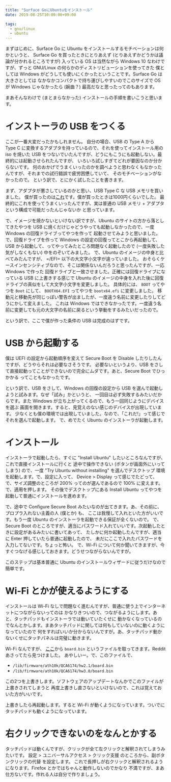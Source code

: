 ```yaml
---
title: "Surface GoにUbuntuをインストール"
date: 2019-08-25T10:00:00+09:00

tags:
  - gnu/linux
  - ubuntu
---
```


まずはじめに、Surface Go に Ubuntu をインストールするモチベーションは何かというと、
Surface Go を買ったときにとりあえず (とりあえずかどうかは議論が分かれるところですが) 入っている OS
は当然ながら Windows 10 なわけですが、ずっと GNU/Linux の何らかのディストリビューションを使ってきた
僕としては Windows がどうしても使いにくかったということです。Surface Go は大きさとしては
なかなかコンパクトで持ち運びしやすいのでこのサイズで OS が Windows じゃなかったら (婉曲？)
最高だなと思ったってのもあります。

まあそんなわけで (まとまらなかった) インストールの手順を書いこうと思います。

# インストーラの USB をつくる
ここが一番大変だったかもしれません。
自分の場合、USB の Type A から Type C に変換するアダプタを持っているので、それを使ってインストール用の
iso を焼いた USB をつないでいたんですが、どうにもこうにも起動しない。最終的には起動させられたんですが、
いろいろ試しすぎてどれが要因なのか分からないです。
何のおかげでうまくいったのかを調べようと思わなくもなかったんですが、それまでの試行錯誤で疲労困憊していて、
そのモチベーションがなかったので。
という訳で、とにかく試したことを書きます。

まず、アダプタが悪さしているのかと思い、USB Type C な USB メモリを買いました。
僕が買ったのは[これ](https://www.amazon.co.jp/gp/product/B07H16YX5J)です。僕が買ったときは1000円くらいでした。
最終的にこれを使ってうまくいったんですが、実は普通の USB メモリ + アダプタ という構成で可能だったんじゃないか
と思っています。

で、イメージを焼かないといけない訳ですが、Ubuntu のサイトの方から落としてきたやつを
USB に焼くだけじゃどうやっても起動しなかったので、一度 Windows の回復ドライブってやつを作って
起動させてみようと思いました。で、回復ドライブを作って Windows の設定の回復ってとこから再起動して、USB
から起動して、ってやってみたところ問題なく起動したので (一度失敗した気がしなくもない) 中をのぞいてみました。
で、Ubuntu のイメージの中身と比べてみたんですが、 =/EFI= 以下の大文字小文字が違っていました。
おそらくケースインセンシティブなので、そこは関係ないんだろうと思ったんですが、一応 Windows で作った
回復ドライブと一致させました。正確には回復ドライブになっている USB に上書きする感じで Ubuntu
のイメージの中身を入れた後に回復ドライブの真似をして大文字小文字を変更しました。
具体的には、 `BOOT` ってやつを `Boot` にして、 `BOOTX64.EFI` ってやつを `bootx64.efi` に変更しました。
移動元と移動先が同じっぽい警告が出ましたが、一度違う名前に変更したりしてどうにかして変えました。
これは Windows ではできなかったです。一度違う名前に変更しても元の大文字の名前に戻るという挙動をするみたいだったので。

という訳で、ここで僕が作った条件の USB は完成のはずです。

# USB から起動する
僕は UEFI の設定から起動順序を変えて Secure Boot を Disable したりしたんですが、どうやらそれは必要なさそうです。
必要ないというより、USB をさして直接起動ってことができないので完全にムダです。あと、Secure Boot でひっかかる
ってこともなかったです。

という訳で、USB をさして、Windows の回復の設定から USB を選んで起動しようと試みます。なぜ「試み」かというと、
一回目は必ず失敗するみたいだからです。また Windows が立ち上がってくるので、もう一回同じようにデバイスを選ぶ
画面を開きます。すると、見覚えのない感じのデバイスが出現しています。
少なくとも僕の環境では出現していました。なので、「これだ!」って感じでそれを選んで起動します。
で、めでたく Ubuntu のインストーラが起動します。

# インストール
インストーラで起動したら、すぐに "Install Ubuntu" したいところなんですが、これで直接インストールに行くと
途中で操作できない (ボタンが画面外にいってしまう) ので、一度 "Try Ubuntu without installing" を選んでデスクトップ
環境を起動します。で、設定に入って、 Device > Display って感じでたどって、で、サイズ調整のところが
200% ってのが選んであるので 100% に変えます。で、適用を押します。
その後でデスクトップにある Install Ubuntu ってやつを起動して普通にインストールを進めます。

で、途中で Configure Secure Boot みたいなのが出てきます。あ、その前に、プロプラ入れない主義の人 (僕とか) も、
ここは我慢して入れといた方がいいです。もう一度 Ubuntu のインストーラを起動できる保証が全くないので。
で、Secure Boot のところですが、適当にパスワード入れていいです。次起動したときに設定があるみたいに書いてあって、
たしかに何か起動したんですが、適当に Enter 押していたら普通に起動したので、
未だにここで入れたパスワードを入力してないです。ちょっと怖い。
で、Wi-Fi について何か聞いてきますが、今すぐつなげる感じしておきます。どうせつながらないんですが。

このステップは基本普通に Ubuntu のインストールウィザードに従うだけなので簡単です。

# Wi-Fi とかが使えるようにする
インストールは Wi-Fi なしで問題なく進むんですが、普通に使う上でインターネットにつながらないってのは
かなりきついので、つながるようにします。あと、タッチパッドもインストーラでは動いていたくせに
動かなくなっているのでなんとかします。まあタッチパッドに関しては何もしていないのに動くようになっていたので
何をすればいいか分からないんですが。あ、タッチパッド動かないくせにタッチパネルは完璧に動きます。

Wi-Fi なんですが、 [ここ](http://www.killernetworking.com/support/K1535_Debian/board.bin)から `board.bin`
というファイルを取ってきます。Reddit あさってたら見つけました。
あやしいー。で、このファイルで、

- `/lib/firmware/ath10k/QCA6174/hw2.1/board.bin`
- `/lib/firmware/ath10k/QCA6174/hw3.0/board.bin`

この2つを上書きします。ソフトウェアのアップデートなんかでこのファイルが上書きされてしまうと
再度上書きし直さないといけないので、これは覚えておいた方がいいです。

上書きしたら再起動します。すると Wi-Fi が動くようになっています。ついでにタッチパッドも動くようになっています。

# 右クリックできないのをなんとかする
タッチパッドは動くんですが、クリックが全て左クリックと解釈されてしまうみたいです。
設定 > ユニバーサルアクセス > クリック支援 のところから、副ボタンクリックの代替 を設定します。
これで長押しが右クリックと解釈されるようになります。Firefox とかではちゃんと動作しないのでかなり
不満ですが、まあ仕方ないです。作れる人は自分で作りましょう。
